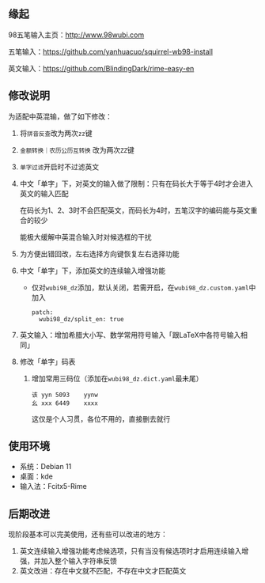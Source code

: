 



## 缘起

98五笔输入主页：http://www.98wubi.com

五笔输入：https://github.com/yanhuacuo/squirrel-wb98-install

英文输入：https://github.com/BlindingDark/rime-easy-en



## 修改说明

为适配中英混输，做了如下修改：

1. 将`拼音反查`改为两次`zz`键

1. `金额转换｜农历公历互转换` 改为两次`ZZ`键

2. `单字过滤`开启时不过滤英文

4. 中文「单字」下，对英文的输入做了限制：只有在码长大于等于4时才会进入英文的输入匹配

   在码长为1、2、3时不会匹配英文，而码长为4时，五笔汉字的编码能与英文重合的较少

   能极大缓解中英混合输入时对候选框的干扰

3. 为方便出错回改，左右选择方向键恢复左右选择功能

4. 中文「单字」下，添加英文的连续输入增强功能

   - 仅对`wubi98_dz`添加，默认关闭，若需开启，在`wubi98_dz.custom.yaml`中加入

     ```
     patch:
       wubi98_dz/split_en: true
     ```
   
7. 英文输入：增加希腊大小写、数学常用符号输入「跟LaTeX中各符号输入相同」

8. 修改「单字」码表

   1. 增加常用三码位（添加在`wubi98_dz.dict.yaml`最未尾）

      ```
      该	yyn	5093	yynw
      幺	xxx	6449	xxxx
      ```
      
      这仅是个人习贯，各位不用的，直接删去就行
   



## 使用环境

- 系统：Debian 11
- 桌面：kde
- 输入法：Fcitx5-Rime



## 后期改进

现阶段基本可以完美使用，还有些可以改进的地方：

1. 英文连续输入增强功能考虑候选项，只有当没有候选项时才启用连续输入增强，并加入整个输入字符串反馈
1. 英文改进：存在中文就不匹配，不存在中文才匹配英文
